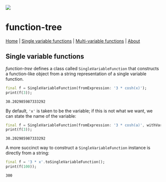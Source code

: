 ![](logo.png)

# function-tree

[Home](home.md) | [Single variable functions](svf.md) | [Multi-variable functions](mvf.md) | [About](about.md) 


## Single variable functions

*function-tree* defines a class called `SingleVariableFunction` that constructs a function-like object from a string representation of a single variable function.

```dart
final f = SingleVariableFunction(fromExpression: '3 * cosh(x)');
print(f(3));

```


```
30.202985987333292

```


By default, `'x'` is taken to be the variable; if this is not what we want, we can state the name of the variable:

```dart
final f = SingleVariableFunction(fromExpression: '3 * cosh(a)', withVariable: 'a');
print(f(3));

```


```
30.202985987333292

```


A more succinct way to construct a `SingleVariableFunction` instance is directly from a string:

```dart
final f = '3 * x'.toSingleVariableFunction();
print(f(100));

```


```
300

```

